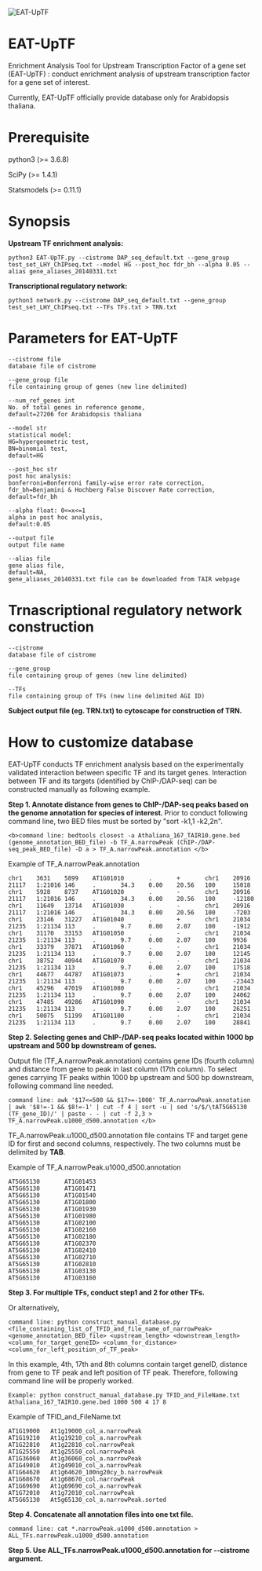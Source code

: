 
![EAT-UpTF](https://user-images.githubusercontent.com/38829486/76416622-bf348080-63de-11ea-9fb0-b6bcb443d3f1.jpg)


# EAT-UpTF
Enrichment Analysis Tool for Upstream Transcription Factor of a gene set (EAT-UpTF) : conduct enrichment analysis of upstream transcription factor for a gene set of interest.

Currently, EAT-UpTF officially provide database only for Arabidopsis thaliana.

# Prerequisite
python3 (>= 3.6.8)

SciPy (>= 1.4.1)

Statsmodels (>= 0.11.1)

# Synopsis

<b>Upstream TF enrichment analysis:</b>

	python3 EAT-UpTF.py --cistrome DAP_seq_default.txt --gene_group test_set_LHY_ChIPseq.txt --model HG --post_hoc fdr_bh --alpha 0.05 --alias gene_aliases_20140331.txt


<b>Transcriptional regulatory network:</b>

	python3 network.py --cistrome DAP_seq_default.txt --gene_group test_set_LHY_ChIPseq.txt --TFs TFs.txt > TRN.txt

# Parameters for EAT-UpTF

  	--cistrome file         
  	database file of cistrome
  
  	--gene_group file       
  	file containing group of genes (new line delimited)
  
  	--num_ref_genes int     
  	No. of total genes in reference genome, 
  	default=27206 for Arabidopsis thaliana
  
  	--model str             
  	statistical model: 
  	HG=hypergeometric test, 
  	BN=binomial test, 
  	default=HG
  
  	--post_hoc str          
  	post hoc analysis: 
  	bonferroni=Bonferroni family-wise error rate correction, 
  	fdr_bh=Benjamini & Hochberg False Discover Rate correction, 
  	default=fdr_bh
  
  	--alpha float: 0<=x<=1  
  	alpha in post hoc analysis, 
  	default:0.05
  
  	--output file           
  	output file name
  
  	--alias file           
  	gene alias file, 
  	default=NA,
  	gene_aliases_20140331.txt file can be downloaded from TAIR webpage


# Trnascriptional regulatory network construction

  	--cistrome 
  	database file of cistrome 
  
  	--gene_group 
  	file containing group of genes (new line delimited)
  
  	--TFs 
  	file containing group of TFs (new line delimited AGI ID)
  
  <b>Subject output file (eg. TRN.txt) to cytoscape for construction of TRN.</b>
  
  
  # How to customize database
  
  EAT-UpTF conducts TF enrichment analysis based on the experimentally validated interaction between specific TF and its target genes. Interaction between TF and its targets (identified by ChIP-/DAP-seq) can be constructed manually as following example.
  
  <b>Step 1. Annotate distance from genes to ChIP-/DAP-seq peaks based on the genome annotation for species of interest. </b>
  Prior to conduct following command line, two BED files must be sorted by "sort -k1,1 -k2,2n".
  
	<b>command line: bedtools closest -a Athaliana_167_TAIR10.gene.bed (genome_annotation_BED_file) -b TF_A.narrowPeak (ChIP-/DAP-seq_peak_BED_file) -D a > TF_A.narrowPeak.annotation </b>

Example of TF_A.narrowPeak.annotation
	
	chr1    3631    5899    AT1G01010       .       +       chr1    20916   21117   1:21016 146     .       34.3    0.00    20.56   100     15018
	chr1    5928    8737    AT1G01020       .       -       chr1    20916   21117   1:21016 146     .       34.3    0.00    20.56   100     -12180
	chr1    11649   13714   AT1G01030       .       -       chr1    20916   21117   1:21016 146     .       34.3    0.00    20.56   100     -7203
	chr1    23146   31227   AT1G01040       .       +       chr1    21034   21235   1:21134 113     .       9.7     0.00    2.07    100     -1912
	chr1    31170   33153   AT1G01050       .       -       chr1    21034   21235   1:21134 113     .       9.7     0.00    2.07    100     9936
	chr1    33379   37871   AT1G01060       .       -       chr1    21034   21235   1:21134 113     .       9.7     0.00    2.07    100     12145
	chr1    38752   40944   AT1G01070       .       -       chr1    21034   21235   1:21134 113     .       9.7     0.00    2.07    100     17518
	chr1    44677   44787   AT1G01073       .       +       chr1    21034   21235   1:21134 113     .       9.7     0.00    2.07    100     -23443
	chr1    45296   47019   AT1G01080       .       -       chr1    21034   21235   1:21134 113     .       9.7     0.00    2.07    100     24062
	chr1    47485   49286   AT1G01090       .       -       chr1    21034   21235   1:21134 113     .       9.7     0.00    2.07    100     26251
	chr1    50075   51199   AT1G01100       .       -       chr1    21034   21235   1:21134 113     .       9.7     0.00    2.07    100     28841


  <b>Step 2. Selecting genes and ChIP-/DAP-seq peaks located within 1000 bp upstream and 500 bp downstream of genes. </b>
	
Output file (TF_A.narrowPeak.annotation) contains gene IDs (fourth column) and distance from gene to peak in last column (17th column). To select genes carrying TF peaks within 1000 bp upstream and 500 bp downstream, following command line needed.
  

	command line: awk '$17<=500 && $17>=-1000' TF_A.narrowPeak.annotation | awk '$8!=-1 && $8!=-1' | cut -f 4 | sort -u | sed 's/$/\tAT5G65130 (TF_gene_ID)/' | paste - - | cut -f 2,3 > TF_A.narrowPeak.u1000_d500.annotation </b>

TF_A.narrowPeak.u1000_d500.annotation file contains TF and target gene ID for first and second columns, respectively. The two columns must be delimited by <b>TAB</b>.

Example of TF_A.narrowPeak.u1000_d500.annotation

	AT5G65130       AT1G01453
	AT5G65130       AT1G01471
	AT5G65130       AT1G01540
	AT5G65130       AT1G01800
	AT5G65130       AT1G01930
	AT5G65130       AT1G01980
	AT5G65130       AT1G02100
	AT5G65130       AT1G02160
	AT5G65130       AT1G02180
	AT5G65130       AT1G02370
	AT5G65130       AT1G02410
	AT5G65130       AT1G02710
	AT5G65130       AT1G02810
	AT5G65130       AT1G03130
	AT5G65130       AT1G03160

  <b>Step 3. For multiple TFs, conduct step1 and 2 for other TFs. </b>
  
  Or alternatively, 
  
  	command line: python construct_manual_database.py <file_containing_list_of_TFID_and_file_name_of_narrowPeak> <genome_annotation_BED_file> <upstream_length> <downstream_length> <column_for_target_geneID> <column_for_distance> <column_for_left_position_of_TF_peak>
	
  In this example, 4th, 17th and 8th columns contain target geneID, distance from gene to TF peak and left position of TF peak. Therefore, following command line will be properly worked.
  
	Example: python construct_manual_database.py TFID_and_FileName.txt Athaliana_167_TAIR10.gene.bed 1000 500 4 17 8
	
  Example of TFID_and_FileName.txt
  
  	AT1G19000	At1g19000_col_a.narrowPeak
	AT1G19210	At1g19210_col_a.narrowPeak
	AT1G22810	At1g22810_col.narrowPeak
	AT1G25550	At1g25550_col.narrowPeak
	AT1G36060	At1g36060_col_a.narrowPeak
	AT1G49010	At1g49010_col_a.narrowPeak
	AT1G64620	At1g64620_100ng20cy_b.narrowPeak
	AT1G68670	At1g68670_col.narrowPeak
	AT1G69690	At1g69690_col_a.narrowPeak
	AT1G72010	At1g72010_col.narrowPeak
	AT5G65130	At5g65130_col_a.narrowPeak.sorted
  

  <b>Step 4. Concatenate all annotation files into one txt file.</b>
  
	command line: cat *.narrowPeak.u1000_d500.annotation > ALL_TFs.narrowPeak.u1000_d500.annotation
  
  
  <b>Step 5. Use ALL_TFs.narrowPeak.u1000_d500.annotation for --cistrome argument.</b>
  
